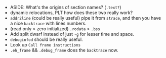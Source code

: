 - ASIDE: What's the origins of section names? (`.text?`)
- dynamic relocations, PLT how does these two really work?
- `addr2line` (could be really useful) pipe it from `strace`, and then you have a nice `backtrace` with lines numbers.
- (read only > zero initialized) `.rodata` > `.bss`
- Add split dwarf instead of just `-g` for lesser time and space.
- `debuginfod` should be really useful.
- Look up `Call frame instructions`
- `.eh_frame` && `.debug_frame` does the `backtrace` now.
